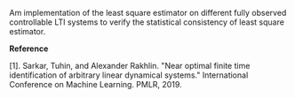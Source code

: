 Am implementation of the least square estimator on different fully observed controllable LTI systems to verify the statistical consistency of least square estimator.


**Reference**

[1]. Sarkar, Tuhin, and Alexander Rakhlin. "Near optimal finite time identification of arbitrary linear dynamical systems." International Conference on Machine Learning. PMLR, 2019.

